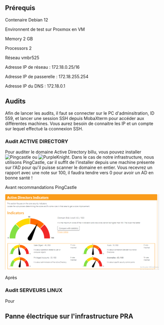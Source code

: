 ## Prérequis

Contenaire Debian 12

Environnent de test sur Proxmox en VM

  Memory 2 GB

  Processors 2

  Réseau vmbr525

  Adresse IP de réseau : 172.18.0.25/16

  Adresse IP de passerelle : 172.18.255.254

  Adresse IP du DNS : 172.18.0.1


  ## Audits

Afin de lancer les audits, il faut se connecter sur le PC d'adminsitration, ID 559, et lancer une session SSH depuis MobaXterm pour accéder aux différentes machines.  Vous aurez besoin de connaitre les IP et un compte sur lequel effectué la cconnexion SSH.
  

  ### Audit ACTIVE DIRECTORY 
  
  Pour auditer le domaine Active Directory billu, vous pouvez installer ![Pingcastle](https://www.pingcastle.com/) ou ![PurpleKnight](https://www.purple-knight.com/fr/). Dans le cas de notre infrastructure, nous utilisons PingCastle, car il suffit de l'installer depuis une machine présente sur l'AD pour qu'il puisse scanner le domaine en entier. Vous recevrez un rapport avec une note sur 100, il faudra tendre vers 0 pour avoir un AD en bonne santé ! 
  
  Avant recommandations PingCastle
  
  ![](../Ressources/S10/Pingcastle_3.png)

  Après 
  ![]()



  
  ### Audit SERVEURS LINUX 

  Pour 

  
  ## Panne électrique sur l'infrastructure PRA
  
